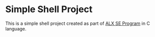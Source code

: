 # Simple Shell Project

This is a simple shell project created as part of [ALX SE Program](https://www.alxafrica.com/software-engineering/) in C language.
